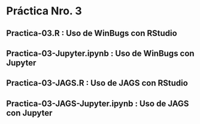 # Práctica Nro. 3  

## Practica-03.R : Uso de WinBugs con RStudio
## Practica-03-Jupyter.ipynb : Uso de WinBugs con Jupyter
## Practica-03-JAGS.R : Uso de JAGS con RStudio
## Practica-03-JAGS-Jupyter.ipynb : Uso de JAGS con Jupyter